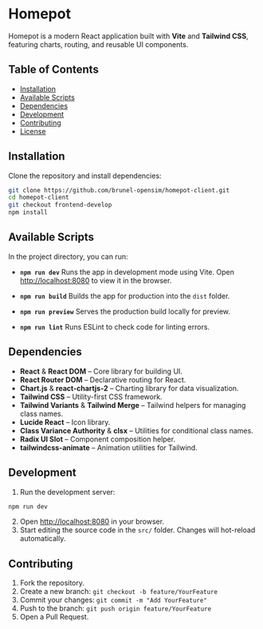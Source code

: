 # Homepot

Homepot is a modern React application built with **Vite** and **Tailwind CSS**, featuring charts, routing, and reusable UI components.

## Table of Contents

- [Installation](#installation)
- [Available Scripts](#available-scripts)
- [Dependencies](#dependencies)
- [Development](#development)
- [Contributing](#contributing)
- [License](#license)

## Installation

Clone the repository and install dependencies:

```bash
git clone https://github.com/brunel-opensim/homepot-client.git
cd homepot-client
git checkout frontend-develop
npm install
```

## Available Scripts

In the project directory, you can run:

- **`npm run dev`**
  Runs the app in development mode using Vite. Open [http://localhost:8080](http://localhost:8080) to view it in the browser.

- **`npm run build`**
  Builds the app for production into the `dist` folder.

- **`npm run preview`**
  Serves the production build locally for preview.

- **`npm run lint`**
  Runs ESLint to check code for linting errors.

## Dependencies

- **React** & **React DOM** – Core library for building UI.
- **React Router DOM** – Declarative routing for React.
- **Chart.js** & **react-chartjs-2** – Charting library for data visualization.
- **Tailwind CSS** – Utility-first CSS framework.
- **Tailwind Variants** & **Tailwind Merge** – Tailwind helpers for managing class names.
- **Lucide React** – Icon library.
- **Class Variance Authority** & **clsx** – Utilities for conditional class names.
- **Radix UI Slot** – Component composition helper.
- **tailwindcss-animate** – Animation utilities for Tailwind.

## Development

1. Run the development server:

```bash
npm run dev
```

2. Open [http://localhost:8080](http://localhost:8080) in your browser.
3. Start editing the source code in the `src/` folder. Changes will hot-reload automatically.

## Contributing

1. Fork the repository.
2. Create a new branch: `git checkout -b feature/YourFeature`
3. Commit your changes: `git commit -m "Add YourFeature"`
4. Push to the branch: `git push origin feature/YourFeature`
5. Open a Pull Request.
